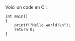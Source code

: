 Voici un code en C :

    int main()
    {
        printf("Hello world!\n");
        return 0;
    }
